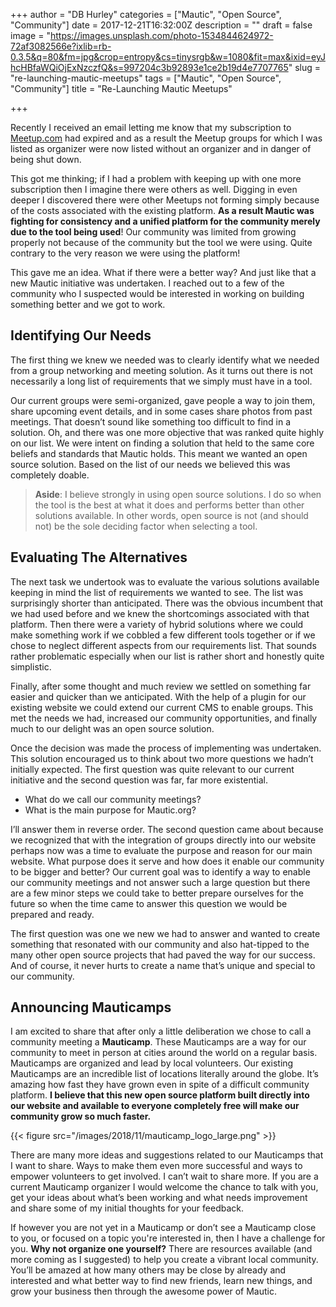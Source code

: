 +++
author = "DB Hurley"
categories = ["Mautic", "Open Source", "Community"]
date = 2017-12-21T16:32:00Z
description = ""
draft = false
image = "https://images.unsplash.com/photo-1534844624972-72af3082566e?ixlib=rb-0.3.5&q=80&fm=jpg&crop=entropy&cs=tinysrgb&w=1080&fit=max&ixid=eyJhcHBfaWQiOjExNzczfQ&s=997204c3b92893e1ce2b19d4e7707765"
slug = "re-launching-mautic-meetups"
tags = ["Mautic", "Open Source", "Community"]
title = "Re-Launching Mautic Meetups"

+++


Recently I received an email letting me know that my subscription to [Meetup.com](https://mautic.meetup.com) had expired and as a result the Meetup groups for which I was listed as organizer were now listed without an organizer and in danger of being shut down.

This got me thinking; if I had a problem with keeping up with one more subscription then I imagine there were others as well. Digging in even deeper I discovered there were other Meetups not forming simply because of the costs associated with the existing platform. **As a result Mautic was fighting for consistency and a unified platform for the community merely due to the tool being used**! Our community was limited from growing properly not because of the community but the tool we were using. Quite contrary to the very reason we were using the platform!

This gave me an idea. What if there were a better way? And just like that a new Mautic initiative was undertaken. I reached out to a few of the community who I suspected would be interested in working on building something better and we got to work.

## Identifying Our Needs

The first thing we knew we needed was to clearly identify what we needed from a group networking and meeting solution. As it turns out there is not necessarily a long list of requirements that we simply must have in a tool.

Our current groups were semi-organized, gave people a way to join them, share upcoming event details, and in some cases share photos from past meetings. That doesn’t sound like something too difficult to find in a solution. Oh, and there was one more objective that was ranked quite highly on our list. We were intent on finding a solution that held to the same core beliefs and standards that Mautic holds. This meant we wanted an open source solution. Based on the list of our needs we believed this was completely doable.

> **Aside**: I believe strongly in using open source solutions. I do so when the tool is the best at what it does and performs better than other solutions available. In other words, open source is not (and should not) be the sole deciding factor when selecting a tool.

## Evaluating The Alternatives

The next task we undertook was to evaluate the various solutions available keeping in mind the list of requirements we wanted to see. The list was surprisingly shorter than anticipated. There was the obvious incumbent that we had used before and we knew the shortcomings associated with that platform. Then there were a variety of hybrid solutions where we could make something work if we cobbled a few different tools together or if we chose to neglect different aspects from our requirements list. That sounds rather problematic especially when our list is rather short and honestly quite simplistic.

Finally, after some thought and much review we settled on something far easier and quicker than we anticipated. With the help of a plugin for our existing website we could extend our current CMS to enable groups. This met the needs we had, increased our community opportunities, and finally much to our delight was an open source solution.

Once the decision was made the process of implementing was undertaken. This solution encouraged us to think about two more questions we hadn’t initially expected. The first question was quite relevant to our current initiative and the second question was far, far more existential.

* What do we call our community meetings?
* What is the main purpose for Mautic.org?

I’ll answer them in reverse order. The second question came about because we recognized that with the integration of groups directly into our website perhaps now was a time to evaluate the purpose and reason for our main website. What purpose does it serve and how does it enable our community to be bigger and better? Our current goal was to identify a way to enable our community meetings and not answer such a large question but there are a few minor steps we could take to better prepare ourselves for the future so when the time came to answer this question we would be prepared and ready.

The first question was one we new we had to answer and wanted to create something that resonated with our community and also hat-tipped to the many other open source projects that had paved the way for our success. And of course, it never hurts to create a name that’s unique and special to our community.

## Announcing Mauticamps

I am excited to share that after only a little deliberation we chose to call a community meeting a **Mauticamp**. These Mauticamps are a way for our community to meet in person at cities around the world on a regular basis. Mauticamps are organized and lead by local volunteers. Our existing Mauticamps are an incredible list of locations literally around the globe. It’s amazing how fast they have grown even in spite of a difficult community platform. **I believe that this new open source platform built directly into our website and available to everyone completely free will make our community grow so much faster.**

{{< figure src="/images/2018/11/mauticamp_logo_large.png" >}}

There are many more ideas and suggestions related to our Mauticamps that I want to share. Ways to make them even more successful and ways to empower volunteers to get involved. I can’t wait to share more. If you are a current Mauticamp organizer I would welcome the chance to talk with you, get your ideas about what’s been working and what needs improvement and share some of my initial thoughts for your feedback.

If however you are not yet in a Mauticamp or don’t see a Mauticamp close to you, or focused on a topic you're interested in, then I have a challenge for you. **Why not organize one yourself?** There are resources available (and more coming as I suggested) to help you create a vibrant local community. You’ll be amazed at how many others may be close by already and interested and what better way to find new friends, learn new things, and grow your business then through the awesome power of Mautic.

